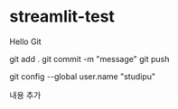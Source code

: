 # streamlit-test

Hello Git

git add . 
git commit -m "message"
git push

git config --global user.name "studipu"

내용 추가
